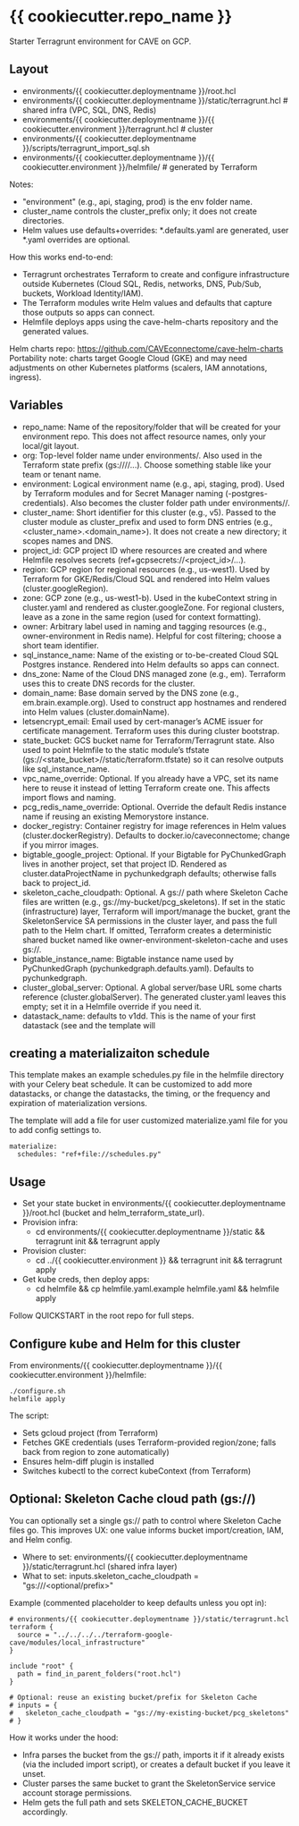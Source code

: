 # {{ cookiecutter.repo_name }}

Starter Terragrunt environment for CAVE on GCP.

## Layout
- environments/{{ cookiecutter.deploymentname }}/root.hcl
- environments/{{ cookiecutter.deploymentname }}/static/terragrunt.hcl  # shared infra (VPC, SQL, DNS, Redis)
- environments/{{ cookiecutter.deploymentname }}/{{ cookiecutter.environment }}/terragrunt.hcl  # cluster
- environments/{{ cookiecutter.deploymentname }}/scripts/terragrunt_import_sql.sh
- environments/{{ cookiecutter.deploymentname }}/{{ cookiecutter.environment }}/helmfile/  # generated by Terraform

Notes:
- "environment" (e.g., api, staging, prod) is the env folder name.
- cluster_name controls the cluster_prefix only; it does not create directories.
- Helm values use defaults+overrides: *.defaults.yaml are generated, user *.yaml overrides are optional.

How this works end-to-end:
- Terragrunt orchestrates Terraform to create and configure infrastructure outside Kubernetes (Cloud SQL, Redis, networks, DNS, Pub/Sub, buckets, Workload Identity/IAM).
- The Terraform modules write Helm values and defaults that capture those outputs so apps can connect.
- Helmfile deploys apps using the cave-helm-charts repository and the generated values.

Helm charts repo: https://github.com/CAVEconnectome/cave-helm-charts
Portability note: charts target Google Cloud (GKE) and may need adjustments on other Kubernetes platforms (scalers, IAM annotations, ingress).

## Variables
- repo_name: Name of the repository/folder that will be created for your environment repo. This does not affect resource names, only your local/git layout.
- org: Top-level folder name under environments/. Also used in the Terraform state prefix (gs://<state-bucket>/<org>/...). Choose something stable like your team or tenant name.
- environment: Logical environment name (e.g., api, staging, prod). Used by Terraform modules and for Secret Manager naming (<environment>-postgres-credentials). Also becomes the cluster folder path under environments/<org>/.
- cluster_name: Short identifier for this cluster (e.g., v5). Passed to the cluster module as cluster_prefix and used to form DNS entries (e.g., <cluster_name>.<domain_name>). It does not create a new directory; it scopes names and DNS.
- project_id: GCP project ID where resources are created and where Helmfile resolves secrets (ref+gcpsecrets://<project_id>/...).
- region: GCP region for regional resources (e.g., us-west1). Used by Terraform for GKE/Redis/Cloud SQL and rendered into Helm values (cluster.googleRegion).
- zone: GCP zone (e.g., us-west1-b). Used in the kubeContext string in cluster.yaml and rendered as cluster.googleZone. For regional clusters, leave as a zone in the same region (used for context formatting).
- owner: Arbitrary label used in naming and tagging resources (e.g., owner-environment in Redis name). Helpful for cost filtering; choose a short team identifier.
- sql_instance_name: Name of the existing or to-be-created Cloud SQL Postgres instance. Rendered into Helm defaults so apps can connect.
- dns_zone: Name of the Cloud DNS managed zone (e.g., em). Terraform uses this to create DNS records for the cluster.
- domain_name: Base domain served by the DNS zone (e.g., em.brain.example.org). Used to construct app hostnames and rendered into Helm values (cluster.domainName).
- letsencrypt_email: Email used by cert-manager’s ACME issuer for certificate management. Terraform uses this during cluster bootstrap.
- state_bucket: GCS bucket name for Terraform/Terragrunt state. Also used to point Helmfile to the static module’s tfstate (gs://<state_bucket>/<org>/static/terraform.tfstate) so it can resolve outputs like sql_instance_name.
- vpc_name_override: Optional. If you already have a VPC, set its name here to reuse it instead of letting Terraform create one. This affects import flows and naming.
- pcg_redis_name_override: Optional. Override the default Redis instance name if reusing an existing Memorystore instance.
- docker_registry: Container registry for image references in Helm values (cluster.dockerRegistry). Defaults to docker.io/caveconnectome; change if you mirror images.
- bigtable_google_project: Optional. If your Bigtable for PyChunkedGraph lives in another project, set that project ID. Rendered as cluster.dataProjectName in pychunkedgraph defaults; otherwise falls back to project_id.
- skeleton_cache_cloudpath: Optional. A gs:// path where Skeleton Cache files are written (e.g., gs://my-bucket/pcg_skeletons). If set in the static (infrastructure) layer, Terraform will import/manage the bucket, grant the SkeletonService SA permissions in the cluster layer, and pass the full path to the Helm chart. If omitted, Terraform creates a deterministic shared bucket named like owner-environment-skeleton-cache and uses gs://<bucket>.
- bigtable_instance_name: Bigtable instance name used by PyChunkedGraph (pychunkedgraph.defaults.yaml). Defaults to pychunkedgraph.
- cluster_global_server: Optional. A global server/base URL some charts reference (cluster.globalServer). The generated cluster.yaml leaves this empty; set it in a Helmfile override if you need it.
- datastack_name: defaults to v1dd.  This is the name of your first datastack (see and the template will 

## creating a materializaiton schedule
This template makes an example schedules.py file in the helmfile directory with your Celery beat schedule.  It can be customized to add more datastacks, or change the datastacks, the timing, or the frequency and expiration of materialization versions. 

The template will add a file for user customized materialize.yaml file for you to add config settings to.

```
materialize:
  schedules: "ref+file://schedules.py"
```


## Usage
- Set your state bucket in environments/{{ cookiecutter.deploymentname }}/root.hcl (bucket and helm_terraform_state_url).
- Provision infra:
  - cd environments/{{ cookiecutter.deploymentname }}/static && terragrunt init && terragrunt apply
- Provision cluster:
  - cd ../{{ cookiecutter.environment }} && terragrunt init && terragrunt apply
- Get kube creds, then deploy apps:
  - cd helmfile && cp helmfile.yaml.example helmfile.yaml && helmfile apply

Follow QUICKSTART in the root repo for full steps.

## Configure kube and Helm for this cluster
From environments/{{ cookiecutter.deploymentname }}/{{ cookiecutter.environment }}/helmfile:

```
./configure.sh
helmfile apply
```

The script:
- Sets gcloud project (from Terraform)
- Fetches GKE credentials (uses Terraform-provided region/zone; falls back from region to zone automatically)
- Ensures helm-diff plugin is installed
- Switches kubectl to the correct kubeContext (from Terraform)

## Optional: Skeleton Cache cloud path (gs://)

You can optionally set a single gs:// path to control where Skeleton Cache files go. This improves UX: one value informs bucket import/creation, IAM, and Helm config.

- Where to set: environments/{{ cookiecutter.deploymentname }}/static/terragrunt.hcl (shared infra layer)
- What to set: inputs.skeleton_cache_cloudpath = "gs://<bucket>/<optional/prefix>"

Example (commented placeholder to keep defaults unless you opt in):

```
# environments/{{ cookiecutter.deploymentname }}/static/terragrunt.hcl
terraform {
  source = "../../../../terraform-google-cave/modules/local_infrastructure"
}

include "root" {
  path = find_in_parent_folders("root.hcl")
}

# Optional: reuse an existing bucket/prefix for Skeleton Cache
# inputs = {
#   skeleton_cache_cloudpath = "gs://my-existing-bucket/pcg_skeletons"
# }
```

How it works under the hood:
- Infra parses the bucket from the gs:// path, imports it if it already exists (via the included import script), or creates a default bucket if you leave it unset.
- Cluster parses the same bucket to grant the SkeletonService service account storage permissions.
- Helm gets the full path and sets SKELETON_CACHE_BUCKET accordingly.
